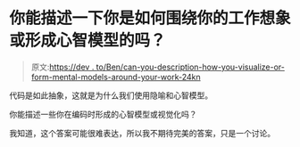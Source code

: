 # 你能描述一下你是如何围绕你的工作想象或形成心智模型的吗？

> 原文:[https://dev . to/Ben/can-you-description-how-you-visualize-or-form-mental-models-around-your-work-24kn](https://dev.to/ben/can-you-describe-how-you-visualize-or-form-mental-models-around-your-work-24kn)

代码是如此抽象，这就是为什么我们使用隐喻和心智模型。

你能描述一些你在编码时形成的心智模型或视觉化吗？

我知道，这个答案可能很难表达，所以我不期待完美的答案，只是一个讨论。
